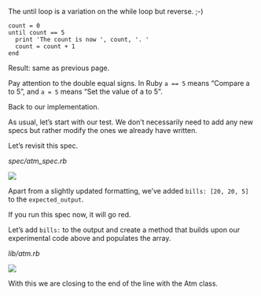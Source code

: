 The until loop is a variation on the while loop but reverse. ;-)
```
count = 0
until count == 5
  print 'The count is now ', count, '. '
  count = count + 1
end
```
Result: same as previous page.

Pay attention to the double equal signs. In Ruby `a == 5` means “Compare a to 5”, and `a = 5` means “Set the value of a to 5”.

Back to our implementation.

As usual, let’s start with our test. We don’t necessarily need to add any new specs but rather modify the ones we already have written.

Let’s revisit this spec.

_spec/atm_spec.rb_

![](https://cdn.fs.teachablecdn.com/ADNupMnWyR7kCWRvm76Laz/resize=width:1000/https://www.filepicker.io/api/file/J4WSz57IRJmnzGhVFdPm)

Apart from a slightly updated formatting, we’ve added `bills: [20, 20, 5]` to the `expected_output`.

If you run this spec now, it will go red.

Let’s add `bills:` to the output and create a method that builds upon our experimental code above and populates the array.

_lib/atm.rb_

![](https://cdn.fs.teachablecdn.com/ADNupMnWyR7kCWRvm76Laz/resize=width:1000/https://www.filepicker.io/api/file/NWrmOoAcSYC66ANMTBhU)

With this we are closing to the end of the line with the Atm class.